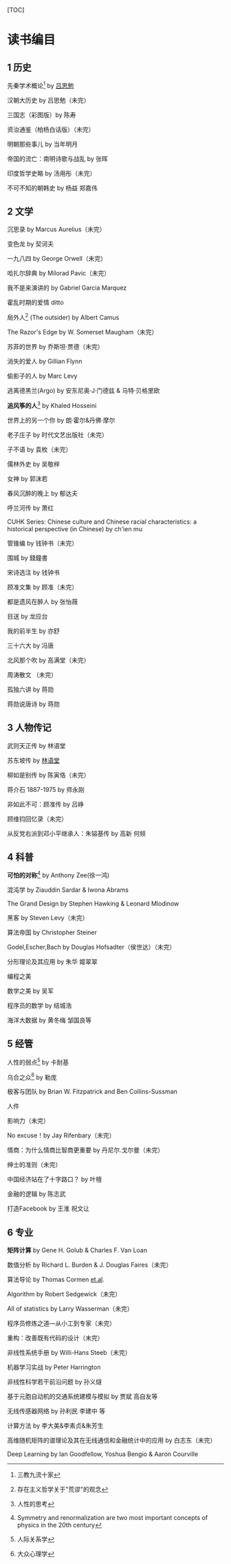 [TOC]



#                       读书编目

## 1 历史

先秦学术概论[^1]  by <u>吕思勉</u>

[^1]: 三教九流十家

汉朝大历史 by 吕思勉（未完）

三国志（彩图版）by 陈寿

资治通鉴（柏杨白话版）（未完）

明朝那些事儿 by 当年明月

帝国的流亡：南明诗歌与战乱 by 张晖

印度哲学史略 by 汤用彤（未完）

不可不知的朝韩史 by 杨益 郑嘉伟



## 2 文学

沉思录 by Marcus Aurelius（未完）

变色龙 by 契诃夫

一九八四 by George Orwell（未完）

哈扎尔辞典 by Milorad Pavic（未完）

我不是来演讲的 by Gabriel Garcia Marquez

霍乱时期的爱情 ditto

局外人[^2] (The outsider) by Albert Camus

[^2]: 存在主义哲学关于"荒谬"的观念

The Razor's Edge by W. Somerset Maugham（未完）

苏菲的世界 by 乔斯坦·贾德（未完）

消失的爱人 by Gillian Flynn

偷影子的人 by Marc Levy

逃离德黑兰(Argo) by 安东尼奥·J·门德兹 & 马特·贝格里欧

**追风筝的人**[^3] by Khaled Hosseini

[^3]: 人性的思考

世界上的另一个你 by 朗·霍尔&丹佛·摩尔

老子庄子 by 时代文艺出版社（未完）

子不语 by 袁枚（未完）

儒林外史 by 吴敬梓

女神 by 郭沫若

春风沉醉的晚上 by 郁达夫

呼兰河传 by 萧红

CUHK Series: Chinese culture and Chinese racial characteristics: a historical perspective (in Chinese) by ch'ien mu

管锥编 by 钱钟书（未完）

围城 by 錢鐘書

宋诗选注 by 钱钟书

顾准文集 by 顾准（未完）

都是遗风在醉人 by 张怡薇

目送 by 龙应台

我的前半生 by 亦舒

三十六大 by 冯唐

北风那个吹 by 高满堂（未完）

周涛散文 （未完）

孤独六讲 by 蒋勋

蒋勋说唐诗 by 蒋勋



## 3 人物传记

武则天正传 by 林语堂

苏东坡传 by <u>林语堂</u>

柳如是别传 by 陈寅恪（未完）

蒋介石 1887-1975 by 师永刚

非如此不可：顾准传 by 吕峥

顾维钧回忆录（未完）

从反党右派到邓小平继承人：朱镕基传 by 高新 何频



## 4 科普

**可怕的对称**[^4] by Anthony Zee(徐一鸿)

[^4]: Symmetry and renormalization are two most important concepts of physics in the 20th century

混沌学 by Ziauddin Sardar & Iwona Abrams 

The Grand Design by Stephen Hawking & Leonard Mlodinow 

黑客 by Steven Levy（未完）

算法帝国 by Christopher Steiner

Godel,Escher,Bach by Douglas Hofsadter（侯世达）（未完）

分形理论及其应用 by 朱华 姬翠翠

编程之美 

数学之美 by 吴军

程序员的数学 by 结城浩

海洋大数据 by 黄冬梅 邹国良等



## 5 经管

人性的弱点[^5] by 卡耐基

[^5]: 人际关系学

乌合之众[^6] by 勒庞

[^6]: 大众心理学

极客与团队 by Brian W. Fitzpatrick and Ben Collins-Sussman

人件

影响力（未完）

No excuse！by Jay Rifenbary（未完）

情商：为什么情商比智商更重要 by 丹尼尔.戈尔曼（未完）

绅士的准则（未完）

中国经济站在了十字路口？ by 叶檀

金融的逻辑 by 陈志武

打造Facebook by 王淮 祝文让



## 6 专业

**矩阵计算** by Gene H. Golub & Charles F. Van Loan

数值分析 by Richard L. Burden & J. Douglas Faires（未完）

算法导论 by Thomas Cormen [et.al](et.al).

Algorithm by Robert Sedgewick（未完）

All of statistics by Larry Wasserman（未完）

程序员修炼之道—从小工到专家（未完）

重构：改善既有代码的设计（未完）

非线性系统手册 by Willi-Hans Steeb（未完）

机器学习实战 by Peter Harrington

非线性科学若干前沿问题 by 孙义燧

基于元胞自动机的交通系统建模与模拟 by 贾斌 高自友等

无线传感器网络 by 孙利民 李建中 等

计算方法 by 李大美&李素贞&朱芳生

高维随机矩阵的谱理论及其在无线通信和金融统计中的应用 by 白志东（未完）

Deep Learning by Ian Goodfellow, Yoshua Bengio & Aaron Courville